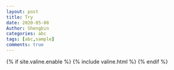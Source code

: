 ```yaml
---
layout: post
title: Try
date: 2020-05-08
Author: Shengbin
categories: abc
tags: [abc,sample]
comments: true
---
```



<!-- Valine 评论框 start -->
{% if site.valine.enable %}
  {% include valine.html %}
{% endif %}


 